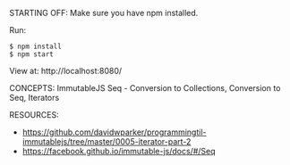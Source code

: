 STARTING OFF:
Make sure you have npm installed.

Run:
```
$ npm install
$ npm start
```

View at: http://localhost:8080/

CONCEPTS:
ImmutableJS Seq - Conversion to Collections, Conversion to Seq, Iterators

RESOURCES:
* https://github.com/davidwparker/programmingtil-immutablejs/tree/master/0005-iterator-part-2
* https://facebook.github.io/immutable-js/docs/#/Seq
